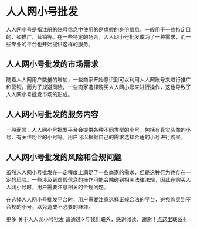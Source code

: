 # 人人网小号批发

人人网小号是指注册的账号信息中使用的是虚假的身份信息，一般用于一些特定目的，如推广、营销等。在一些特定的场合，人人网小号批发成为了一种需求，而一些专业的平台也开始提供这样的服务。

## 人人网小号批发的市场需求

随着人人网用户数量的增加，一些商家开始意识到可以利用人人网账号来进行推广和营销。而为了规避风险，一些商家选择购买人人网小号来进行操作，这也导致了人人网小号批发市场的形成。

## 人人网小号批发的服务内容

一般而言，人人网小号批发平台会提供各种不同类型的小号，包括有真实头像的小号、有关注粉丝的小号等。用户可以根据自己的需求选择合适的小号进行购买。

## 人人网小号批发的风险和合规问题

虽然人人网小号批发在一定程度上满足了一些商家的需求，但是这种行为也存在一定的风险。一些涉及到虚假信息的操作可能会触碰到相关法律法规，因此在购买人人网小号时，用户需要注意相关的合规问题。

在选择人人网小号批发平台时，用户需要注意选择正规合法的平台，避免购买到不合规的小号，以免造成不必要的麻烦。

更多 关于人人网小号批发 请通过✈与我们联系，感谢阅读，谢谢！[点这里联系✈](https://w.k02.cc)